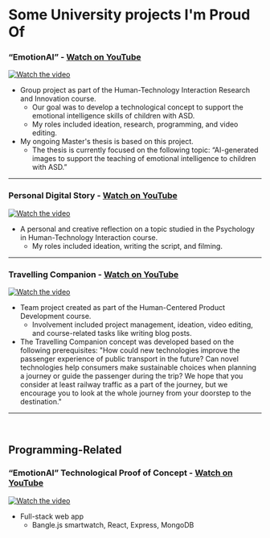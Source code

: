 # Some University projects I'm Proud Of

### “EmotionAI” - [Watch on YouTube](https://youtu.be/JQmHmhoU91c)
[![Watch the video](https://img.youtube.com/vi/JQmHmhoU91c/0.jpg)](https://youtu.be/JQmHmhoU91c)
- Group project as part of the Human-Technology Interaction Research and Innovation course.
  - Our goal was to develop a technological concept to support the emotional intelligence skills of children with ASD.
  - My roles included ideation, research, programming, and video editing.
- My ongoing Master's thesis is based on this project.
  - The thesis is currently focused on the following topic: “AI-generated images to support the teaching of emotional intelligence to children with ASD.”

-----

### Personal Digital Story - [Watch on YouTube](https://youtu.be/MqUpuwpTnFA?si=o6D4ySdXbI5xzRWO)
[![Watch the video](https://img.youtube.com/vi/MqUpuwpTnFA/0.jpg)](https://youtu.be/MqUpuwpTnFA?si=o6D4ySdXbI5xzRWO)
- A personal and creative reflection on a topic studied in the Psychology in Human-Technology Interaction course.
  - My roles included ideation, writing the script, and filming.

-----

### Travelling Companion - [Watch on YouTube](https://youtu.be/kCIH6GDJX9w)
[![Watch the video](https://img.youtube.com/vi/kCIH6GDJX9w/0.jpg)](https://youtu.be/kCIH6GDJX9w)
- Team project created as part of the Human-Centered Product Development course.
  - Involvement included project management, ideation, video editing, and course-related tasks like writing blog posts.
- The Travelling Companion concept was developed based on the following prerequisites: "How could new technologies improve the passenger experience of public transport in the future? Can novel technologies help consumers make sustainable choices when planning a journey or guide the passenger during the trip? We hope that you consider at least railway traffic as a part of the journey, but we encourage you to look at the whole journey from your doorstep to the destination."

-----
<br>

## Programming-Related

### “EmotionAI” Technological Proof of Concept - [Watch on YouTube](https://youtu.be/FEWrFiK-P08?si=OZb0Zi5GJ_lPt6o8)
[![Watch the video](https://img.youtube.com/vi/FEWrFiK-P08/0.jpg)](https://youtu.be/FEWrFiK-P08?si=OZb0Zi5GJ_lPt6o8)
- Full-stack web app
  - Bangle.js smartwatch, React, Express, MongoDB


